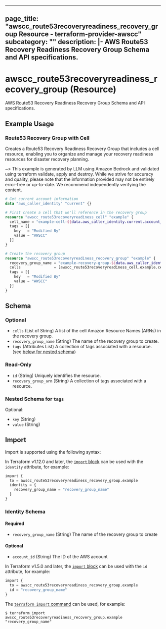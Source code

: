 
---
page_title: "awscc_route53recoveryreadiness_recovery_group Resource - terraform-provider-awscc"
subcategory: ""
description: |-
  AWS Route53 Recovery Readiness Recovery Group Schema and API specifications.
---

# awscc_route53recoveryreadiness_recovery_group (Resource)

AWS Route53 Recovery Readiness Recovery Group Schema and API specifications.

## Example Usage

### Route53 Recovery Group with Cell

Creates a Route53 Recovery Readiness Recovery Group that includes a cell resource, enabling you to organize and manage your recovery readiness resources for disaster recovery planning.

~> This example is generated by LLM using Amazon Bedrock and validated using terraform validate, apply and destroy. While we strive for accuracy and quality, please note that the information provided may not be entirely error-free or up-to-date. We recommend independently verifying the content.

```terraform
# Get current account information
data "aws_caller_identity" "current" {}

# First create a cell that we'll reference in the recovery group
resource "awscc_route53recoveryreadiness_cell" "example" {
  cell_name = "example-cell-${data.aws_caller_identity.current.account_id}"
  tags = [{
    key   = "Modified By"
    value = "AWSCC"
  }]
}

# Create the recovery group
resource "awscc_route53recoveryreadiness_recovery_group" "example" {
  recovery_group_name = "example-recovery-group-${data.aws_caller_identity.current.account_id}"
  cells               = [awscc_route53recoveryreadiness_cell.example.cell_arn]
  tags = [{
    key   = "Modified By"
    value = "AWSCC"
  }]
}
```

<!-- schema generated by tfplugindocs -->
## Schema

### Optional

- `cells` (List of String) A list of the cell Amazon Resource Names (ARNs) in the recovery group.
- `recovery_group_name` (String) The name of the recovery group to create.
- `tags` (Attributes List) A collection of tags associated with a resource. (see [below for nested schema](#nestedatt--tags))

### Read-Only

- `id` (String) Uniquely identifies the resource.
- `recovery_group_arn` (String) A collection of tags associated with a resource.

<a id="nestedatt--tags"></a>
### Nested Schema for `tags`

Optional:

- `key` (String)
- `value` (String)

## Import

Import is supported using the following syntax:

In Terraform v1.12.0 and later, the [`import` block](https://developer.hashicorp.com/terraform/language/import) can be used with the `identity` attribute, for example:

```terraform
import {
  to = awscc_route53recoveryreadiness_recovery_group.example
  identity = {
    recovery_group_name = "recovery_group_name"
  }
}
```

<!-- schema generated by tfplugindocs -->
### Identity Schema

#### Required

- `recovery_group_name` (String) The name of the recovery group to create

#### Optional

- `account_id` (String) The ID of the AWS account

In Terraform v1.5.0 and later, the [`import` block](https://developer.hashicorp.com/terraform/language/import) can be used with the `id` attribute, for example:

```terraform
import {
  to = awscc_route53recoveryreadiness_recovery_group.example
  id = "recovery_group_name"
}
```

The [`terraform import` command](https://developer.hashicorp.com/terraform/cli/commands/import) can be used, for example:

```shell
$ terraform import awscc_route53recoveryreadiness_recovery_group.example "recovery_group_name"
```
